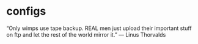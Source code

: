 # configs
“Only wimps use tape backup. REAL men just upload their important stuff on ftp and let the rest of the world mirror it.” — Linus Thorvalds
